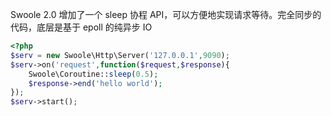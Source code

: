 Swoole 2.0 增加了一个 sleep 协程 API，可以方便地实现请求等待。完全同步的代码，底层是基于 epoll 的纯异步 IO ​​​​
```php
<?php
$serv = new Swoole\Http\Server('127.0.0.1',9090);
$serv->on('request',function($request,$response){
    Swoole\Coroutine::sleep(0.5);
    $response->end('hello world');
});
$serv->start();
```